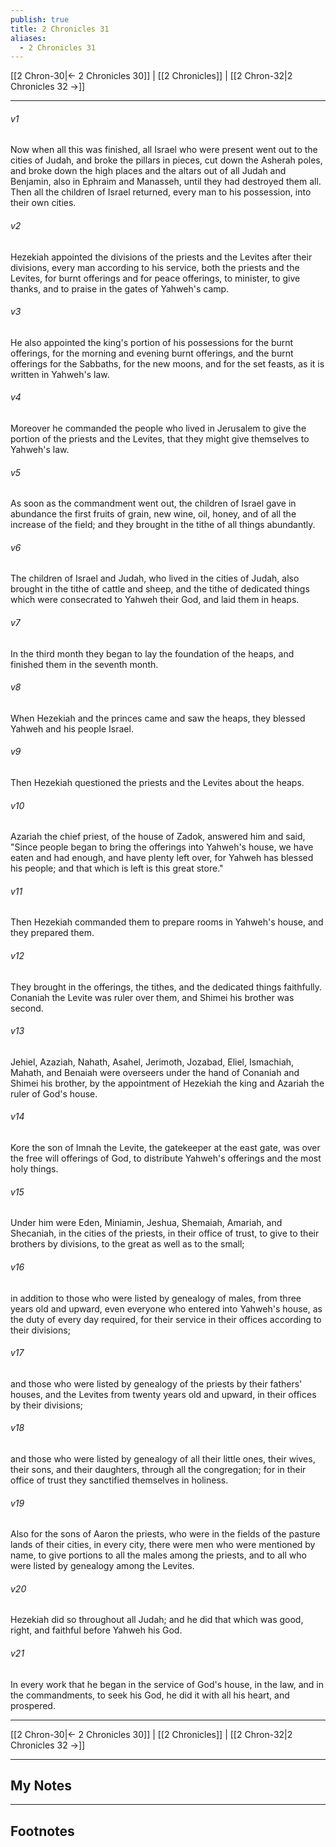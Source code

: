 ```yaml
---
publish: true
title: 2 Chronicles 31
aliases:
  - 2 Chronicles 31
---
```


[[2 Chron-30|← 2 Chronicles 30]] | [[2 Chronicles]] | [[2 Chron-32|2 Chronicles 32 →]]
***



###### v1 
Now when all this was finished, all Israel who were present went out to the cities of Judah, and broke the pillars in pieces, cut down the Asherah poles, and broke down the high places and the altars out of all Judah and Benjamin, also in Ephraim and Manasseh, until they had destroyed them all. Then all the children of Israel returned, every man to his possession, into their own cities. 

###### v2 
Hezekiah appointed the divisions of the priests and the Levites after their divisions, every man according to his service, both the priests and the Levites, for burnt offerings and for peace offerings, to minister, to give thanks, and to praise in the gates of Yahweh's camp. 

###### v3 
He also appointed the king's portion of his possessions for the burnt offerings, for the morning and evening burnt offerings, and the burnt offerings for the Sabbaths, for the new moons, and for the set feasts, as it is written in Yahweh's law. 

###### v4 
Moreover he commanded the people who lived in Jerusalem to give the portion of the priests and the Levites, that they might give themselves to Yahweh's law. 

###### v5 
As soon as the commandment went out, the children of Israel gave in abundance the first fruits of grain, new wine, oil, honey, and of all the increase of the field; and they brought in the tithe of all things abundantly. 

###### v6 
The children of Israel and Judah, who lived in the cities of Judah, also brought in the tithe of cattle and sheep, and the tithe of dedicated things which were consecrated to Yahweh their God, and laid them in heaps. 

###### v7 
In the third month they began to lay the foundation of the heaps, and finished them in the seventh month. 

###### v8 
When Hezekiah and the princes came and saw the heaps, they blessed Yahweh and his people Israel. 

###### v9 
Then Hezekiah questioned the priests and the Levites about the heaps. 

###### v10 
Azariah the chief priest, of the house of Zadok, answered him and said, "Since people began to bring the offerings into Yahweh's house, we have eaten and had enough, and have plenty left over, for Yahweh has blessed his people; and that which is left is this great store." 

###### v11 
Then Hezekiah commanded them to prepare rooms in Yahweh's house, and they prepared them. 

###### v12 
They brought in the offerings, the tithes, and the dedicated things faithfully. Conaniah the Levite was ruler over them, and Shimei his brother was second. 

###### v13 
Jehiel, Azaziah, Nahath, Asahel, Jerimoth, Jozabad, Eliel, Ismachiah, Mahath, and Benaiah were overseers under the hand of Conaniah and Shimei his brother, by the appointment of Hezekiah the king and Azariah the ruler of God's house. 

###### v14 
Kore the son of Imnah the Levite, the gatekeeper at the east gate, was over the free will offerings of God, to distribute Yahweh's offerings and the most holy things. 

###### v15 
Under him were Eden, Miniamin, Jeshua, Shemaiah, Amariah, and Shecaniah, in the cities of the priests, in their office of trust, to give to their brothers by divisions, to the great as well as to the small; 

###### v16 
in addition to those who were listed by genealogy of males, from three years old and upward, even everyone who entered into Yahweh's house, as the duty of every day required, for their service in their offices according to their divisions; 

###### v17 
and those who were listed by genealogy of the priests by their fathers' houses, and the Levites from twenty years old and upward, in their offices by their divisions; 

###### v18 
and those who were listed by genealogy of all their little ones, their wives, their sons, and their daughters, through all the congregation; for in their office of trust they sanctified themselves in holiness. 

###### v19 
Also for the sons of Aaron the priests, who were in the fields of the pasture lands of their cities, in every city, there were men who were mentioned by name, to give portions to all the males among the priests, and to all who were listed by genealogy among the Levites. 

###### v20 
Hezekiah did so throughout all Judah; and he did that which was good, right, and faithful before Yahweh his God. 

###### v21 
In every work that he began in the service of God's house, in the law, and in the commandments, to seek his God, he did it with all his heart, and prospered.

***
[[2 Chron-30|← 2 Chronicles 30]] | [[2 Chronicles]] | [[2 Chron-32|2 Chronicles 32 →]]

---
## My Notes

---
## Footnotes